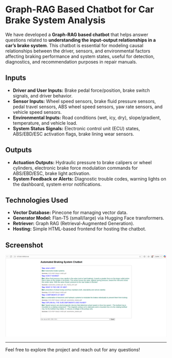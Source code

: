 # Graph-RAG Based Chatbot for Car Brake System Analysis

We have developed a **Graph-RAG based chatbot** that helps answer questions related to **understanding the input-output relationships in a car’s brake system**. This chatbot is essential for modeling causal relationships between the driver, sensors, and environmental factors affecting braking performance and system states, useful for detection, diagnostics, and recommendation purposes in repair manuals.

## Inputs

- **Driver and User Inputs:** Brake pedal force/position, brake switch signals, and driver behavior.
- **Sensor Inputs:** Wheel speed sensors, brake fluid pressure sensors, pedal travel sensors, ABS wheel speed sensors, yaw rate sensors, and vehicle speed sensors.
- **Environmental Inputs:** Road conditions (wet, icy, dry), slope/gradient, temperature, and vehicle load.
- **System Status Signals:** Electronic control unit (ECU) states, ABS/EBD/ESC activation flags, brake lining wear sensors.

## Outputs

- **Actuation Outputs:** Hydraulic pressure to brake calipers or wheel cylinders, electronic brake force modulation commands for ABS/EBD/ESC, brake light activation.
- **System Feedback or Alerts:** Diagnostic trouble codes, warning lights on the dashboard, system error notifications.

## Technologies Used

- **Vector Database:** Pinecone for managing vector data.
- **Generator Model:** Flan-T5 (small/large) via Hugging Face transformers.
- **Retriever:** Graph RAG (Retrieval-Augmented Generation).
- **Hosting:** Simple HTML-based frontend for hosting the chatbot.

## Screenshot

![Chatbot Screenshot](images/GraphRAG_CHATBOT1.png)

---

Feel free to explore the project and reach out for any questions!
